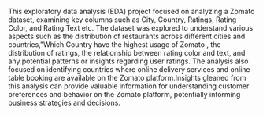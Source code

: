 This exploratory data analysis (EDA) project focused on analyzing a Zomato dataset, examining key columns such as City, Country, Ratings, Rating Color, and Rating Text etc. The dataset was explored to understand various aspects such as the distribution of restaurants across different cities and countries,"Which Country have the highest usage of Zomato , the distribution of ratings, the relationship between rating color and text, and any potential patterns or insights regarding user ratings.  The analysis also focused on identifying countries where online delivery services and online table booking are available on the Zomato platform.Insights gleaned from this analysis can provide valuable information for understanding customer preferences and behavior on the Zomato platform, potentially informing business strategies and decisions.
